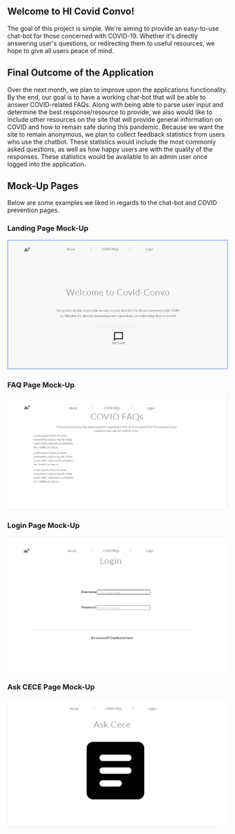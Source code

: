 ## Welcome to HI Covid Convo!
The goal of this project is simple. We're aiming to provide an easy-to-use chat-bot for those concerned with COVID-19. Whether it's directly answering user's questions, or redirecting them to useful resources, we hope to give all users peace of mind.


## Final Outcome of the Application
Over the next month, we plan to improve upon the applications functionality. By the end, our goal is to have a working chat-bot that will be able to answer COVID-related FAQs. Along with being able to parse user input and determine the best response/resource to provide, we also would like to include other resources on the site that will provide general information on COVID and how to remain safe during this pandemic. Because we want the site to remain anonymous, we plan to collect feedback statistics from users who use the chatbot. These statistics would include the most commonly asked questions, as well as how happy users are with the quality of the responses. These statistics would be available to an admin user once logged into the application.

## Mock-Up Pages
Below are some examples we liked in regards to the chat-bot and COVID prevention pages.

### Landing Page Mock-Up

<img src="./images/landing.PNG">

### FAQ Page Mock-Up

<img src = "./images/FAQ.PNG">

### Login Page Mock-Up

<img src = "./images/login.PNG">

### Ask CECE Page Mock-Up

<img src = "./images/askcece.PNG">




